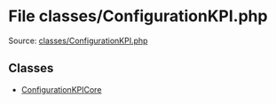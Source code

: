File classes/ConfigurationKPI.php
=========

Source: [classes/ConfigurationKPI.php](https://github.com/PrestaShop/PrestaShop/blob/1.6.0.14/classes/ConfigurationKPI.php)


Classes
-------

* [ConfigurationKPICore](class.ConfigurationKPICore.md)

